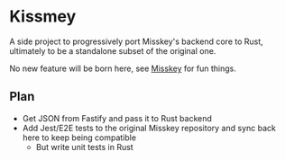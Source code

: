 # Kissmey

A side project to progressively port Misskey's backend core to Rust, ultimately to be a standalone subset of the original one.

No new feature will be born here, see [Misskey](https://github.com/misskey-dev/misskey) for fun things.

## Plan

* Get JSON from Fastify and pass it to Rust backend
* Add Jest/E2E tests to the original Misskey repository and sync back here to keep being compatible
	* But write unit tests in Rust
